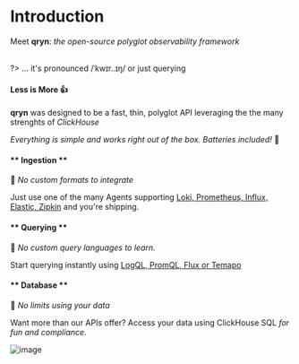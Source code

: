 # Introduction

Meet <b>qryn</b>: <i>the open-source polyglot observability framework</i><br/><br/>
 
?> ... it's pronounced /ˈkwɪr..ɪŋ/ or just querying

#### Less is More 👍
**qryn** was designed to be a fast, thin, polyglot API leveraging the the many strenghts of _ClickHouse_

_Everything is simple and works right out of the box. Batteries included!_ 🔋


<!-- tabs:start -->

#### ** Ingestion **

🎉 _No custom formats to integrate_ 

Just use one of the many Agents supporting [Loki, Prometheus, Influx, Elastic, Zipkin](ingestion.md) and you're shipping.

#### ** Querying **

🎉 _No custom query languages to learn._ 

Start querying instantly using [LogQL, PromQL, Flux or Temapo](getting-started.md)


#### ** Database **

🎉 _No limits using your data_ 

Want more than our APIs offer? Access your data using ClickHouse SQL _for fun and compliance_.

<!-- tabs:end --> 

![image](https://user-images.githubusercontent.com/1423657/187255795-f67e66be-bbee-4244-b291-342ca983900f.png)

